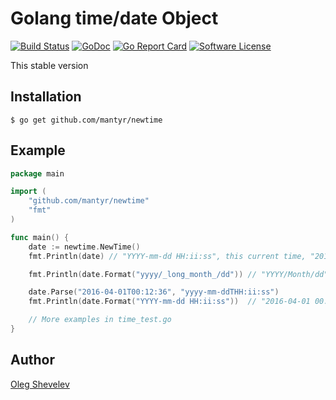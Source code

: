# Golang time/date Object

[![Build Status](https://travis-ci.org/mantyr/newtime.svg?branch=master)][build_status] 
[![GoDoc](https://godoc.org/github.com/mantyr/newtime?status.png)][godoc] 
[![Go Report Card](https://goreportcard.com/badge/github.com/mantyr/newtime)][goreport] 
[![Software License](https://img.shields.io/badge/license-MIT-brightgreen.svg)](LICENSE.md)

This stable version

## Installation

    $ go get github.com/mantyr/newtime

## Example

```GO
package main

import (
    "github.com/mantyr/newtime"
    "fmt"
)

func main() {
    date := newtime.NewTime()
    fmt.Println(date) // "YYYY-mm-dd HH:ii:ss", this current time, "2016-04-01 04:06:36"

    fmt.Println(date.Format("yyyy/_long_month_/dd")) // "YYYY/Month/dd", example "2016/April/01"

    date.Parse("2016-04-01T00:12:36", "yyyy-mm-ddTHH:ii:ss")
    fmt.Println(date.Format("YYYY-mm-dd HH:ii:ss"))  // "2016-04-01 00:12:36"

    // More examples in time_test.go
}
```

## Author

[Oleg Shevelev][mantyr]

[mantyr]: https://github.com/mantyr


[build_status]: https://travis-ci.org/mantyr/newtime
[godoc]:        http://godoc.org/github.com/mantyr/newtime
[goreport]:     https://goreportcard.com/report/github.com/mantyr/newtime

